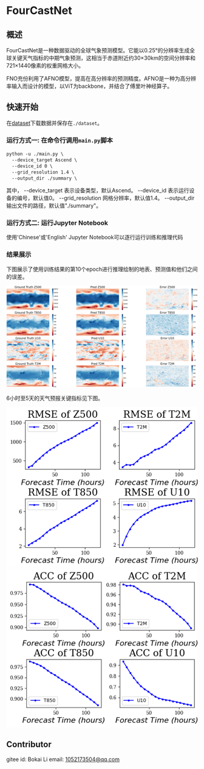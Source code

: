 # FourCastNet

## 概述

FourCastNet是一种数据驱动的全球气象预测模型。它能以0.25°的分辨率生成全球关键天气指标的中期气象预测，这相当于赤道附近约30×30km的空间分辨率和721×1440像素的权重网格大小。

FNO充份利用了AFNO模型，提高在高分辨率的预测精度。AFNO是一种为高分辨率输入而设计的模型，以ViT为backbone，并结合了傅里叶神经算子。

## 快速开始

在[dataset](https://download.mindspore.cn/mindscience/mindearth/dataset/WeatherBench_1.4_69/)下载数据并保存在`./dataset`。

### 运行方式一: 在命令行调用`main.py`脚本

```shell
python -u ./main.py \
  --device_target Ascend \
  --device_id 0 \
  --grid_resolution 1.4 \
  --output_dir ./summary \
```

其中，
--device_target 表示设备类型，默认Ascend。
--device_id 表示运行设备的编号，默认值0。
--grid_resolution 网格分辨率，默认值1.4。
--output_dir 输出文件的路径，默认值"./summary"。

### 运行方式二: 运行Jupyter Notebook

使用'Chinese'或'English' Jupyter Notebook可以逐行运行训练和推理代码

### 结果展示

下图展示了使用训练结果的第10个epoch进行推理绘制的地表、预测值和他们之间的误差。

![epoch10](images/pred_result.png)

6小时至5天的天气预报关键指标见下图。

![epoch10](images/Eval_RMSE_epoch10.png)
![epoch10](images/Eval_ACC_epoch10.png)

## Contributor

gitee id: Bokai Li
email: 1052173504@qq.com